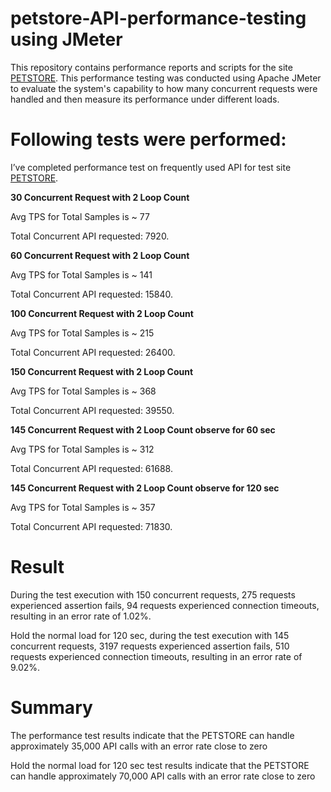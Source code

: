 # petstore-API-performance-testing using JMeter

This repository contains performance reports and scripts for the site  [PETSTORE](https://petstore.octoperf.com/actions/Catalog.action). This performance testing was conducted using Apache JMeter to evaluate the system's capability to how many concurrent requests were handled and then measure its performance under different loads.

# Following tests were performed:

I’ve completed performance test on frequently used API for test site [PETSTORE](https://petstore.octoperf.com/actions/Catalog.action). 

**30 Concurrent Request with 2 Loop Count**

Avg TPS for Total Samples is ~ 77

Total Concurrent API requested: 7920.

**60 Concurrent Request with 2 Loop Count**

Avg TPS for Total Samples is ~ 141

Total Concurrent API requested: 15840.

**100 Concurrent Request with 2 Loop Count**

Avg TPS for Total Samples is ~ 215

Total Concurrent API requested: 26400.

**150 Concurrent Request with 2 Loop Count**

Avg TPS for Total Samples is ~ 368

Total Concurrent API requested: 39550.

**145 Concurrent Request with 2 Loop Count observe for 60 sec**

Avg TPS for Total Samples is ~ 312

Total Concurrent API requested: 61688.

**145 Concurrent Request with 2 Loop Count observe for 120 sec**

Avg TPS for Total Samples is ~ 357

Total Concurrent API requested: 71830.

# Result
During the test execution with 150 concurrent requests, 275 requests experienced assertion fails, 94 requests experienced connection timeouts, resulting in an error rate of 1.02%.

Hold the normal load for 120 sec, during the test execution with 145 concurrent requests, 3197 requests experienced assertion fails, 510 requests experienced connection timeouts, resulting in an error rate of 9.02%.

# Summary

The performance test results indicate that the PETSTORE can handle approximately 35,000 API calls with an error rate close to zero

Hold the normal load for 120 sec test results indicate that the PETSTORE can handle approximately 70,000 API calls with an error rate close to zero
